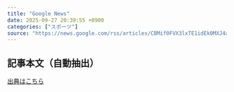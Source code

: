 ```yaml
---
title: "Google News"
date: 2025-09-27 20:39:55 +0900
categories: ["スポーツ"]
source: "https://news.google.com/rss/articles/CBMif0FVX3lxTE1idEk0MXJ4aWxpRW16OWtmWm9nQWJrSzZERVBQVW9lWHViWGlpZWhVaThZa2V0ZlMwdXgzUmRlRllKOGczRW9wX3BRajdwQ0QtNkgzeDMzWXFtczBRendpUHVQbkRxSmtBNEYxd0ZtN2MyNGlTN2dxa2FlYlgwdUk?oc=5"
---
```


## 記事本文（自動抽出）
<body class="y0K44d EA71Tc" id="readabilityBody"></body>

[出典はこちら](https://news.google.com/rss/articles/CBMif0FVX3lxTE1idEk0MXJ4aWxpRW16OWtmWm9nQWJrSzZERVBQVW9lWHViWGlpZWhVaThZa2V0ZlMwdXgzUmRlRllKOGczRW9wX3BRajdwQ0QtNkgzeDMzWXFtczBRendpUHVQbkRxSmtBNEYxd0ZtN2MyNGlTN2dxa2FlYlgwdUk?oc=5)
